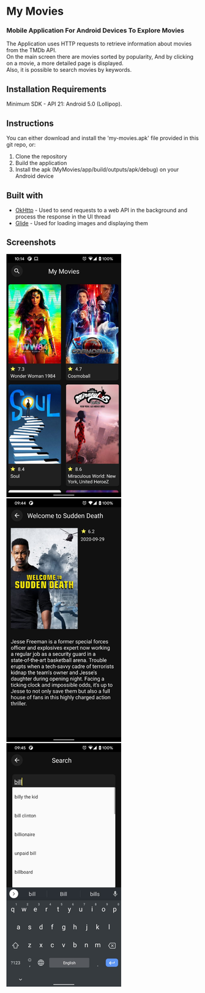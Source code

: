 # My Movies
### Mobile Application For Android Devices To Explore Movies
The Application uses HTTP requests to retrieve information about movies from the TMDb API. </br>
On the main screen there are movies sorted by popularity, And by clicking on a movie, a more detailed page is displayed. </br>
Also, it is possible to search movies by keywords.

## Installation Requirements
Minimum SDK - API 21: Android 5.0 (Lollipop).

## Instructions
You can either download and install the 'my-movies.apk' file provided in this git repo, or:
1. Clone the repository
2. Build the application
3. Install the apk (MyMovies/app/build/outputs/apk/debug) on your Android device

## Built with
* [OkHttp](https://square.github.io/okhttp/) - Used to send requests to a web API in the background and process the response in the UI thread
* [Glide](https://bumptech.github.io/glide/) - Used for loading images and displaying them

## Screenshots
<p float="left">
  <img src="https://github.com/OfreeWeisman/MyMovies/blob/master/main-screen.jpeg" width="300"/>
  <img src="https://github.com/OfreeWeisman/MyMovies/blob/master/movie-page.jpeg" width="300"/>
  <img src="https://github.com/OfreeWeisman/MyMovies/blob/master/search-movies.jpeg" width="300"/>
 </p>


